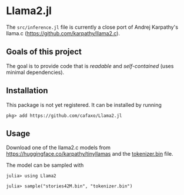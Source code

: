 # Llama2.jl

The `src/inference.jl` file is currently a close port of Andrej Karpathy's llama.c (https://github.com/karpathy/llama2.c).

## Goals of this project

The goal is to provide code that is *readable* and *self-contained* (uses minimal dependencies).

## Installation

This package is not yet registered. It can be installed by running
```
pkg> add https://github.com/cafaxo/Llama2.jl
```

## Usage

Download one of the llama2.c models from https://huggingface.co/karpathy/tinyllamas and the [tokenizer.bin](https://github.com/karpathy/llama2.c/raw/b4bb47bb7baf0a5fb98a131d80b4e1a84ad72597/tokenizer.bin) file.

The model can be sampled with
```
julia> using Llama2

julia> sample("stories42M.bin", "tokenizer.bin")
```
